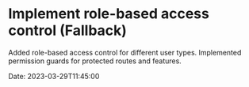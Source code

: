 # Implement role-based access control (Fallback)

Added role-based access control for different user types. Implemented permission guards for protected routes and features.

Date: 2023-03-29T11:45:00